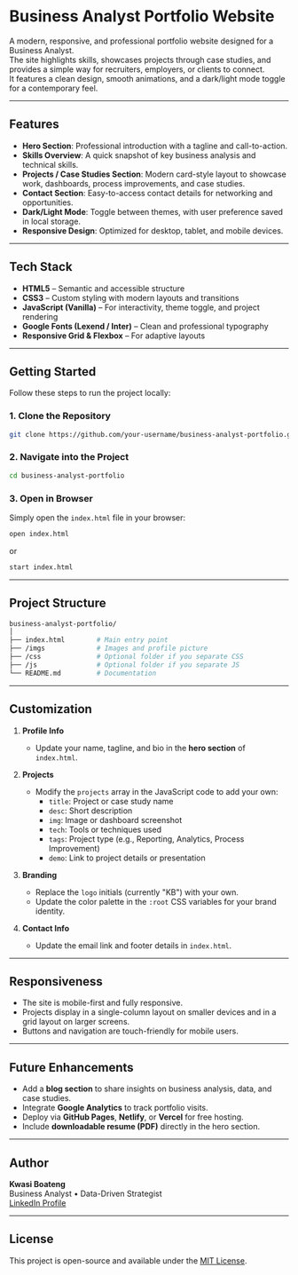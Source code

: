 # Business Analyst Portfolio Website

A modern, responsive, and professional portfolio website designed for a Business Analyst.  
The site highlights skills, showcases projects through case studies, and provides a simple way for recruiters, employers, or clients to connect.  
It features a clean design, smooth animations, and a dark/light mode toggle for a contemporary feel.

---

## Features

- **Hero Section**: Professional introduction with a tagline and call-to-action.
- **Skills Overview**: A quick snapshot of key business analysis and technical skills.
- **Projects / Case Studies Section**: Modern card-style layout to showcase work, dashboards, process improvements, and case studies.
- **Contact Section**: Easy-to-access contact details for networking and opportunities.
- **Dark/Light Mode**: Toggle between themes, with user preference saved in local storage.
- **Responsive Design**: Optimized for desktop, tablet, and mobile devices.

---

## Tech Stack

- **HTML5** – Semantic and accessible structure
- **CSS3** – Custom styling with modern layouts and transitions
- **JavaScript (Vanilla)** – For interactivity, theme toggle, and project rendering
- **Google Fonts (Lexend / Inter)** – Clean and professional typography
- **Responsive Grid & Flexbox** – For adaptive layouts

---

## Getting Started

Follow these steps to run the project locally:

### 1. Clone the Repository
```bash
git clone https://github.com/your-username/business-analyst-portfolio.git
```

### 2. Navigate into the Project
```bash
cd business-analyst-portfolio
```

### 3. Open in Browser
Simply open the `index.html` file in your browser:
```bash
open index.html
```
or  
```bash
start index.html
```

---

## Project Structure

```bash
business-analyst-portfolio/
│
├── index.html        # Main entry point
├── /imgs             # Images and profile picture
├── /css              # Optional folder if you separate CSS
├── /js               # Optional folder if you separate JS
└── README.md         # Documentation
```

---

## Customization

1. **Profile Info**  
   - Update your name, tagline, and bio in the **hero section** of `index.html`.

2. **Projects**  
   - Modify the `projects` array in the JavaScript code to add your own:
     - `title`: Project or case study name  
     - `desc`: Short description  
     - `img`: Image or dashboard screenshot  
     - `tech`: Tools or techniques used  
     - `tags`: Project type (e.g., Reporting, Analytics, Process Improvement)  
     - `demo`: Link to project details or presentation  

3. **Branding**  
   - Replace the `logo` initials (currently "KB") with your own.
   - Update the color palette in the `:root` CSS variables for your brand identity.

4. **Contact Info**  
   - Update the email link and footer details in `index.html`.

---

## Responsiveness

- The site is mobile-first and fully responsive.  
- Projects display in a single-column layout on smaller devices and in a grid layout on larger screens.  
- Buttons and navigation are touch-friendly for mobile users.

---

## Future Enhancements

- Add a **blog section** to share insights on business analysis, data, and case studies.
- Integrate **Google Analytics** to track portfolio visits.
- Deploy via **GitHub Pages**, **Netlify**, or **Vercel** for free hosting.
- Include **downloadable resume (PDF)** directly in the hero section.

---

## Author

**Kwasi Boateng**  
Business Analyst • Data-Driven Strategist   
[LinkedIn Profile](https://linkedin.com/)  

---

## License

This project is open-source and available under the [MIT License](LICENSE).
